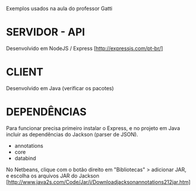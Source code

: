 Exemplos usados na aula do professor Gatti

# SERVIDOR - API
Desenvolvido em NodeJS / Express
[http://expressjs.com/pt-br/]

# CLIENT
Desenvolvido em Java
(verificar os pacotes)

# DEPENDÊNCIAS
Para funcionar precisa primeiro instalar o Express, e no projeto em Java incluir as dependências do Jackson (parser de JSON).
* annotations
* core
* databind

No Netbeans, clique com o botão direito em "Bibliotecas" > adicionar JAR, e escolha os arquivos JAR do Jackson [http://www.java2s.com/Code/Jar/j/Downloadjacksonannotations212jar.htm]
